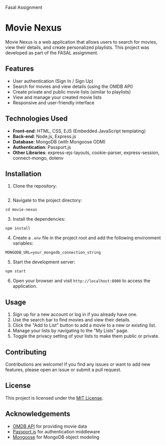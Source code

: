 Fasal Assignment
# Movie Nexus

Movie Nexus is a web application that allows users to search for movies, view their details, and create personalized playlists. This project was developed as part of the FASAL assignment.

## Features

- User authentication (Sign In / Sign Up)
- Search for movies and view details (using the OMDB API)
- Create private and public movie lists (similar to playlists)
- View and manage your created movie lists
- Responsive and user-friendly interface

## Technologies Used

- **Front-end**: HTML, CSS, EJS (Embedded JavaScript templating)
- **Back-end**: Node.js, Express.js
- **Database**: MongoDB (with Mongoose ODM)
- **Authentication**: Passport.js
- **Other Libraries**: express-ejs-layouts, cookie-parser, express-session, connect-mongo, dotenv

## Installation

1. Clone the repository:

```

```

2. Navigate to the project directory:

```
cd movie-nexus
```

3. Install the dependencies:

```
npm install
```

4. Create a `.env` file in the project root and add the following environment variables:

```
MONGODB_URL=your_mongodb_connection_string
```

5. Start the development server:

```
npm start
```

6. Open your browser and visit `http://localhost:8000` to access the application.

## Usage

1. Sign up for a new account or log in if you already have one.
2. Use the search bar to find movies and view their details.
3. Click the "Add to List" button to add a movie to a new or existing list.
4. Manage your lists by navigating to the "My Lists" page.
5. Toggle the privacy setting of your lists to make them public or private.

## Contributing

Contributions are welcome! If you find any issues or want to add new features, please open an issue or submit a pull request.

## License

This project is licensed under the [MIT License](LICENSE).

## Acknowledgements

- [OMDB API](http://www.omdbapi.com/) for providing movie data
- [Passport.js](http://www.passportjs.org/) for authentication middleware
- [Mongoose](https://mongoosejs.com/) for MongoDB object modeling